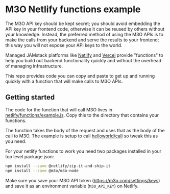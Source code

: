 # M3O Netlify functions example

The M3O API key should be kept secret; you should avoid embedding the API key in your frontend code, otherwise it can be reused by others without your knowledge. Instead, the preferred method of using the M3O APIs is to make the calls from your backend and serve the results to your frontend; this way you will not expose your API keys to the world.  

Managed JAMstack platforms like [Netlify](https://www.netlify.com/products/functions/) and [Vercel](https://vercel.com/docs/serverless-functions/introduction) provide "functions" to help you build out backend functionality quickly and without the overhead of managing infrastructure.

This repo provides code you can copy and paste to get up and running quickly with a function that will make calls to M3O APIs. 

## Getting started

The code for the function that will call M3O lives in [netlify/functions/example.js](netlify/functions/example.js). Copy this to the directory that contains your functions.

The function takes the body of the request and uses that as the body of the call to M3O. The example is setup to call [helloworld/call](https://m3o.com/helloworld#Call) so tweak this as you need.

For your netlify functions to work you need two packages installed in your top level package.json:

```sh
npm install --save @netlify/zip-it-and-ship-it
npm install --save @m3o/m3o-node
```

Make sure you save your M3O API token (https://m3o.com/settings/keys) and save it as an environment variable (`M3O_API_KEY`) on Netlify.

